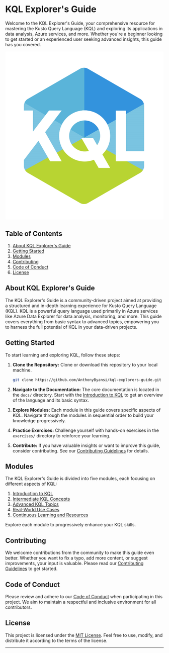 
# KQL Explorer's Guide

Welcome to the KQL Explorer's Guide, your comprehensive resource for mastering the Kusto Query Language (KQL) and exploring its applications in data analysis, Azure services, and more. Whether you're a beginner looking to get started or an experienced user seeking advanced insights, this guide has you covered.

![KQL Explorer's Guide Logo](images/kql_logo_1.jpg)

## Table of Contents

1. [About KQL Explorer's Guide](#about-kql-explorers-guide)
2. [Getting Started](#getting-started)
3. [Modules](#modules)
4. [Contributing](#contributing)
5. [Code of Conduct](#code-of-conduct)
6. [License](#license)

## About KQL Explorer's Guide

The KQL Explorer's Guide is a community-driven project aimed at providing a structured and in-depth learning experience for Kusto Query Language (KQL). KQL is a powerful query language used primarily in Azure services like Azure Data Explorer for data analysis, monitoring, and more. This guide covers everything from basic syntax to advanced topics, empowering you to harness the full potential of KQL in your data-driven projects.

## Getting Started

To start learning and exploring KQL, follow these steps:

1. **Clone the Repository:** Clone or download this repository to your local machine.

   ```bash
   git clone https://github.com/AnthonyByansi/kql-explorers-guide.git
   ```

2. **Navigate to the Documentation:** The core documentation is located in the `docs/` directory. Start with the [Introduction to KQL](docs/module1/1.1_Getting_Started.md) to get an overview of the language and its basic syntax.

3. **Explore Modules:** Each module in this guide covers specific aspects of KQL. Navigate through the modules in sequential order to build your knowledge progressively.

4. **Practice Exercises:** Challenge yourself with hands-on exercises in the `exercises/` directory to reinforce your learning.

5. **Contribute:** If you have valuable insights or want to improve this guide, consider contributing. See our [Contributing Guidelines](./CONTRIBUTING.md) for details.

## Modules

The KQL Explorer's Guide is divided into five modules, each focusing on different aspects of KQL:

1. [Introduction to KQL](docs/module1/1.1_Getting_Started.md)
2. [Intermediate KQL Concepts](docs/module2/2.1_Joins_and_Relationships.md)
3. [Advanced KQL Topics](docs/module3/3.1_Geospatial_Queries.md)
4. [Real-World Use Cases](docs/module4/4.1_Log_Analytics.md)
5. [Continuous Learning and Resources](docs/module5/5.1_Community_and_Forums.md)

Explore each module to progressively enhance your KQL skills.

## Contributing

We welcome contributions from the community to make this guide even better. Whether you want to fix a typo, add more content, or suggest improvements, your input is valuable. Please read our [Contributing Guidelines](./CONTRIBUTING.md) to get started.

## Code of Conduct

Please review and adhere to our [Code of Conduct](./CODE_OF_CONDUCT.md) when participating in this project. We aim to maintain a respectful and inclusive environment for all contributors.

## License

This project is licensed under the [MIT License](./LICENSE). Feel free to use, modify, and distribute it according to the terms of the license.

---
